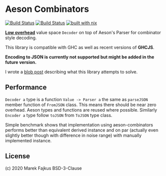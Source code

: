 # Aeson Combinators

[![Build Status](https://travis-ci.org/turboMaCk/aeson-combinators.svg?branch=master)](https://travis-ci.org/turboMaCk/aeson-combinators)
[![Build Status](https://img.shields.io/endpoint.svg?url=https%3A%2F%2Factions-badge.atrox.dev%2FturboMaCk%2Faeson-combinators%2Fbadge%3Fref%3Dmaster&style=flat)](https://actions-badge.atrox.dev/turboMaCk/aeson-combinators/goto?ref=master)
[![built with nix](https://builtwithnix.org/badge.svg)](https://builtwithnix.org)

[**Low overhead**](#performance) value space `Decoder`
on top of Aeson's Parser for combinator style decoding.

This library is compatible with GHC as well as recent versions of **GHCJS**.

__Encoding to JSON is currently not supported but might be added in the future version.__

I wrote a [blob post](https://turbomack.github.io/posts/2020-02-21-value-space-decoding-for-aeson.html)
describing what this library attempts to solve.

## Performance

`Decoder a` type is a function `Value -> Parser a` the same as `parseJSON`
member function of `FromJSON` class. This means there should be near zero overhead.
Aeson types and functions are reused where possible. Similarly `Encoder a` type
follow `toJSON` from `ToJSON` type class.

Simple benchmark shows that implementation using aeson-combinators performs better
than equivalent derived instance and on par (actually even slightly better though with difference in noise range)
with manually implemented instance.

## License

(c) 2020 Marek Fajkus
BSD-3-Clause
